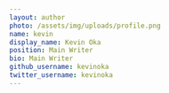 ```yaml
---
layout: author
photo: /assets/img/uploads/profile.png
name: kevin
display_name: Kevin Oka
position: Main Writer
bio: Main Writer
github_username: kevinoka
twitter_username: kevinoka
---
```

